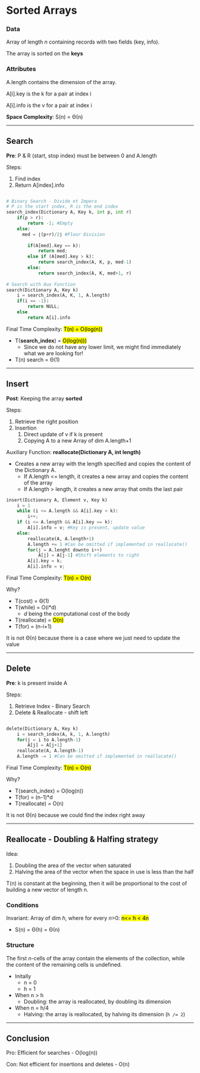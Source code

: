 
# Sorted Arrays

### Data

Array of length *n* containing records with two fields
(key, info).

The array is sorted on the **keys**


### Attributes

A.length contains the dimension of the array.

A[i].key is the k for a pair at index i

A[i].info is the v for a pair at index i

**Space Complexity**: S(n) = Θ(n)

---

## Search
**Pre**: P & R (start, stop index) must be between 0 and A.length

Steps:
1. Find index
2. Return A[index].info

```python

# Binary Search - Divide et Impera
# P is the start index, R is the end index
search_index(Dictionary A, Key k, int p, int r)
    if(p > r):
        return -1; #Empty
    else:
      med = ⌊(p+r)/2⌋ #Floor Division
        
        if(A[med].key == k):
            return med;
        else if (A[med].key > k):
            return search_index(A, K, p, med-1) 
        else:
            return search_index(A, K, med+1, r)
    
# Search with Aux Function
search(Dictionary A, Key k)
    i = search_index(A, K, 1, A.length)
    if(i == -1):
        return NULL;
    else
        return A[i].info
```



Final Time Complexity: <mark>T(n) = O(log(n))</mark>
* T(**search_index**) = <mark>O(log(n)))</mark>
    * Since we do not have any lower limit, we might find immediately what we are looking for!
* T(n) search = Θ(1)

---

## Insert
**Post**: Keeping the array **sorted**

Steps:
1. Retrieve the right position
2. Insertion
    1. Direct update of v if k is present
    2. Copying A to a new Array of dim A.length+1

Auxiliary Function: **reallocate(Dictionary A, int length)**
* Creates a new array with the length specified and copies
  the content of the Dictionary A.
    * If A.length <= length, it creates a new array and copies the content of the array
    * If A.length > length, it creates a new array that omits the last pair


```python
insert(Dictionary A, Element v, Key k)
    i = 1
    while (i <= A.length && A[i].key < k):
        i++;
    if (i <= A.length && A[i].key == k):
        A[i].info = v; #Key is present, update value
    else:
        reallocate(A, A.length+1)
        A.length += 1 #Can be omitted if implemented in reallocate()
        for(j = A.lenght downto i++)
            A[j] = A[j-1] #Shift elements to right
        A[i].key = k;
        A[i].info = v;
```
Final Time Complexity: <mark>T(n) = O(n)</mark>

Why?
* T(cost) = Θ(1)
* T(while) = O(i*d) 
  * *d* being the computational cost of the body
* T(reallocate) = <mark>O(n)</mark>
* T(for) = (n-i+1)

It is not Θ(n) because there is a case where we just need to update the value

---

## Delete
**Pre**: k is present inside A

Steps:
1. Retrieve Index - Binary Search
2. Delete & Reallocate - shift left

```python

delete(Dictionary A, Key k)
    i = search_index(A, k, 1, A.length)
    for(j = i to A.length-1)
        A[j] = A[j+1]
    reallocate(A, A.length-1)
    A.length -= 1 #Can be omitted if implemented in reallocate()

```

Final Time Complexity: <mark>T(n) = O(n)</mark>

Why?
* T(search_index) = O(log(n))
* T(for) = (n-1)*d
* T(reallocate) = O(n)

It is not Θ(n) because we could find the index right away

---

## Reallocate - Doubling & Halfing strategy

Idea: 
1. Doubling the area of the vector when saturated
2. Halving the area of the vector when the space in use is less than the half 

T(n) is constant at the beginning, then it will be proportional to the cost of building a new
vector of length n.

### Conditions
Invariant: Array of dim *h*, where for every *n*>0: <mark> n<= h < 4n</mark>
* S(n) = Θ(h) = Θ(n)


### Structure
The first *n*-cells of the array contain the elements of the collection, 
while the content of the remaining cells is undefined.
* Initally
  * n = 0
  * h = 1 
* When n > h
  * Doubling: the array is reallocated, by doubling its dimension
* When n = h/4
  * Halving: the array is reallocated, by halving its dimension (`h /= 2`)
---

## Conclusion

Pro: Efficient for searches - O(log(n))

Con: Not efficient for insertions and deletes - O(n)


